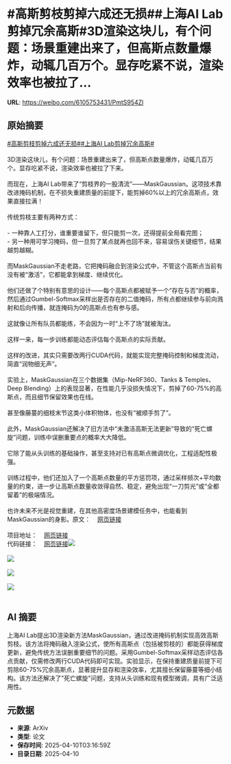 # #高斯剪枝剪掉六成还无损##上海AI Lab剪掉冗余高斯#3D渲染这块儿，有个问题：场景重建出来了，但高斯点数量爆炸，动辄几百万个。显存吃紧不说，渲染效率也被拉了...

**URL**: https://weibo.com/6105753431/PmtS954Zl

## 原始摘要

<a href="https://m.weibo.cn/search?containerid=231522type%3D1%26t%3D10%26q%3D%23%E9%AB%98%E6%96%AF%E5%89%AA%E6%9E%9D%E5%89%AA%E6%8E%89%E5%85%AD%E6%88%90%E8%BF%98%E6%97%A0%E6%8D%9F%23&amp;extparam=%23%E9%AB%98%E6%96%AF%E5%89%AA%E6%9E%9D%E5%89%AA%E6%8E%89%E5%85%AD%E6%88%90%E8%BF%98%E6%97%A0%E6%8D%9F%23" data-hide=""><span class="surl-text">#高斯剪枝剪掉六成还无损#</span></a><a href="https://m.weibo.cn/search?containerid=231522type%3D1%26t%3D10%26q%3D%23%E4%B8%8A%E6%B5%B7AI+Lab%E5%89%AA%E6%8E%89%E5%86%97%E4%BD%99%E9%AB%98%E6%96%AF%23&amp;extparam=%23%E4%B8%8A%E6%B5%B7AI+Lab%E5%89%AA%E6%8E%89%E5%86%97%E4%BD%99%E9%AB%98%E6%96%AF%23" data-hide=""><span class="surl-text">#上海AI Lab剪掉冗余高斯#</span></a><br><br>3D渲染这块儿，有个问题：场景重建出来了，但高斯点数量爆炸，动辄几百万个。显存吃紧不说，渲染效率也被拉了下来。<br><br>而现在，上海AI Lab带来了“剪枝界的一股清流”——MaskGaussian。这项技术靠改进掩码机制，在不损失重建质量的前提下，能剪掉60%以上的冗余高斯点，效果直接拉满！<br><br>传统剪枝主要有两种方式：<br><br>- 一种靠人工打分，谁重要谁留下，但只能剪一次，还得提前全局看完图；<br>- 另一种用可学习掩码，但一旦剪了某点就再也回不来，容易误伤关键细节，结果越剪越糊。<br><br>而MaskGaussian不走老路，它把掩码融合到渲染公式中，不管这个高斯点当前有没有被“激活”，它都能拿到梯度、继续优化。<br><br>他们还做了个特别有意思的设计——每个高斯点都被赋予一个“存在与否”的概率，然后通过Gumbel-Softmax采样出是否存在的二值掩码，所有点都继续参与前向溅射和后向传播，就连掩码为0的高斯点也有参与感。<br><br>这就像让所有队员都能练，不会因为一时“上不了场”就被淘汰。<br><br>这样一来，每一步训练都能动态评估每个高斯点的实际贡献。<br><br>这样的改进，其实只需要改两行CUDA代码，就能实现完整掩码控制和梯度流动，简直“润物细无声”。<br><br>实验上，MaskGaussian在三个数据集（Mip-NeRF360、Tanks &amp; Temples、Deep Blending）上的表现显著，在性能几乎没损失情况下，剪掉了60-75%的高斯点，而且细节保留效果也在线。<br><br>甚至像藤蔓的细枝末节这类小体积物体，也没有“被顺手剪了”。<br><br>此外，MaskGaussian还解决了旧方法中“未激活高斯无法更新”导致的“死亡螺旋”问题，训练中误删重要点的概率大大降低。<br><br>它除了能从头训练的基础操作，甚至支持对已有高斯点微调优化，工程适配性极强。<br><br>训练过程中，他们还加入了一个高斯点数量的平方惩罚项，通过采样频次+平均数量的约束，进一步让高斯点数量收敛得自然、稳定，避免出现“一刀剪光”或“全都留着”的极端情况。<br><br>也许未来不光是视觉重建，在其他高密度场景建模任务中，也能看到MaskGaussian的身影。原文：<a href="https://weibo.cn/sinaurl?u=https%3A%2F%2Fmp.weixin.qq.com%2Fs%2FsRzXJ0DoI_ZDBD1dN5vB9Q" data-hide=""><span class="url-icon"><img style="width: 1rem;height: 1rem" src="https://h5.sinaimg.cn/upload/2015/09/25/3/timeline_card_small_web_default.png" referrerpolicy="no-referrer"></span><span class="surl-text">网页链接</span></a><br><br>项目地址：<a href="https://weibo.cn/sinaurl?u=https%3A%2F%2Fmaskgaussian.github.io%2F" data-hide=""><span class="url-icon"><img style="width: 1rem;height: 1rem" src="https://h5.sinaimg.cn/upload/2015/09/25/3/timeline_card_small_web_default.png" referrerpolicy="no-referrer"></span><span class="surl-text">网页链接</span></a><br>代码链接：<a href="https://weibo.cn/sinaurl?u=https%3A%2F%2Fgithub.com%2Fkaikai23%2Fmaskgaussian" data-hide=""><span class="url-icon"><img style="width: 1rem;height: 1rem" src="https://h5.sinaimg.cn/upload/2015/09/25/3/timeline_card_small_web_default.png" referrerpolicy="no-referrer"></span><span class="surl-text">网页链接</span></a><img style="" src="https://tvax4.sinaimg.cn/large/006Fd7o3gy1i0aovwnmeyg30m80jk1l3.gif" referrerpolicy="no-referrer"><br><br><img style="" src="https://tvax3.sinaimg.cn/large/006Fd7o3gy1i0aow18ixgg30m80jk1lg.gif" referrerpolicy="no-referrer"><br><br><img style="" src="https://tvax1.sinaimg.cn/large/006Fd7o3gy1i0aovxt8pbj30zk0mq1kx.jpg" referrerpolicy="no-referrer"><br><br><img style="" src="https://tvax2.sinaimg.cn/large/006Fd7o3gy1i0aovy6w74j30zk0o0qi0.jpg" referrerpolicy="no-referrer"><br><br>

## AI 摘要

上海AI Lab提出3D渲染新方法MaskGaussian，通过改进掩码机制实现高效高斯剪枝。该方法将掩码融入渲染公式，使所有高斯点（包括被剪枝的）都能获得梯度更新，避免传统方法误删重要细节的问题。采用Gumbel-Softmax采样动态评估各点贡献，仅需修改两行CUDA代码即可实现。实验显示，在保持重建质量前提下可剪除60-75%冗余高斯点，显著提升显存和渲染效率，尤其擅长保留藤蔓等细小结构。该方法还解决了"死亡螺旋"问题，支持从头训练和现有模型微调，具有广泛适用性。

## 元数据

- **来源**: ArXiv
- **类型**: 论文
- **保存时间**: 2025-04-10T03:16:59Z
- **目录日期**: 2025-04-10
